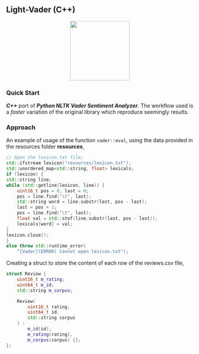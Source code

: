## Light-Vader (C++)

<p align="center">
  <img src="https://i.imgur.com/aetVBZr.png" width=160 />
</p>

### Quick Start
***C++*** port of ***Python NLTK Vader Sentiment Analyzer***. The workflow used is a *faster* variation of the original library which reproduce seemingly results. 

### Approach
An example of usage of the function `vader::eval`, using the data provided in the resources folder **resources**,
```c++ 
// Open the lexicon.txt file;
std::ifstream lexicon("resources/lexicon.txt");
std::unordered_map<std::string, float> lexicals;
if (lexicon) {
std::string line;
while (std::getline(lexicon, line)) {
	uint16_t pos = 0, last = 0;
	pos = line.find("\t", last);
	std::string word = line.substr(last, pos - last);
	last = pos + 1;
	pos = line.find("\t", last);
	float val = std::stof(line.substr(last, pos - last));
	lexicals[word] = val;
}
lexicon.close();
}
else throw std::runtime_error(
	"[Vader](ERROR) Cannot open lexicon.txt");
```

Creating a struct to store the content of each row of the reviews.csv file,

```c++ 
struct Review {
	uint16_t m_rating;
	uint64_t m_id;
	std::string m_corpus;

	Review(
		uint16_t rating,
		uint64_t id,
		std::string corpus
	) :
		m_id(id),
		m_rating(rating),
		m_corpus(corpus) {};
};
```
